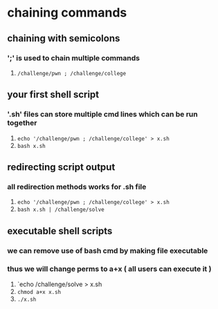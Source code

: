 # chaining commands
 
 ## chaining with semicolons
 ### ';' is used to chain multiple commands
 1. `/challenge/pwn ; /challenge/college`

 ## your first shell script
 ### '.sh' files can store multiple cmd lines which can be run together
 1. `echo '/challenge/pwn ; /challenge/college' > x.sh`
 2. `bash x.sh`

 ## redirecting script output
 ### all redirection methods works for .sh file
 1. `echo '/challenge/pwn ; /challenge/college' > x.sh`
 2. `bash x.sh | /challenge/solve`

 ## executable shell scripts
 ### we can remove use of bash cmd by making file executable
 ### thus we will change perms to a+x ( all users can execute it )
 1. `echo /challenge/solve > x.sh
 2. `chmod a+x x.sh`
 3. `./x.sh`
 
